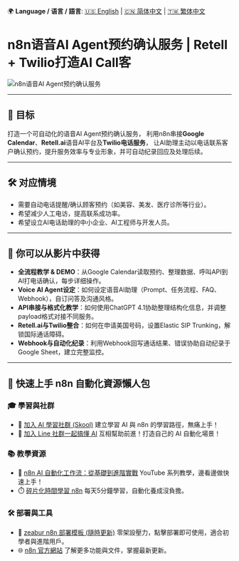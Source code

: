 🌍 **Language / 语言 / 語言**: [🇺🇸 English](./readme-en.md) | [🇨🇳 简体中文](./readme-cn.md) | [🇹🇼 繁体中文](./readme.md)

# n8n语音AI Agent预约确认服务 | Retell + Twilio打造AI Call客

![n8n语音AI Agent预约确认服务](https://github.com/qwedsazxc78/ai-automation-n8n/blob/main/n8n/27-voice-ai-agent-with-retell/cover.png?raw=true)

---

## 🎯 目标

打造一个可自动化的语音AI Agent预约确认服务，
利用n8n串接**Google Calendar**、**Retell.ai**语音AI平台及**Twilio电话服务**，
让AI助理主动以电话联系客户确认预约，提升服务效率与专业形象，并可自动纪录回应及处理后续。

---

## 🛠️ 对应情境

* 需要自动电话提醒/确认顾客预约（如美容、美发、医疗诊所等行业）。
* 希望减少人工电访，提高联系成功率。
* 希望设立AI电话助理的中小企业、AI工程师与开发人员。

---

## 🎥 你可以从影片中获得

* **全流程教学 & DEMO**：从Google Calendar读取预约、整理数据、呼叫API到AI打电话确认，每步详细操作。
* **Voice AI Agent设定**：如何设定语音AI助理（Prompt、任务流程、FAQ、Webhook），自订问答及沟通风格。
* **API串接与格式化教学**：如何使用ChatGPT 4.1协助整理结构化信息，并调整payload格式对接不同服务。
* **Retell.ai与Twilio整合**：如何在申请美国号码，设置Elastic SIP Trunking，解锁国际通话障碍。
* **Webhook与自动化纪录**：利用Webhook回写通话结果、错误协助自动纪录于Google Sheet，建立完整监控。

---

## 🚀 快速上手 n8n 自動化資源懶人包

### 🎓 學習與社群

* 🔗 [加入 AI 學習社群 (Skool)](https://www.skool.com/ai-brain-alex/about?ref=5dde9b20e8e7432aa9a01df6e89685f4)
  建立學習 AI 與 n8n 的學習路徑，無痛上手！
* 🔗 [加入 Line 社群一起搞懂 AI](https://line.me/ti/g2/ZypIgLSzVPweRBgBqKvaRU10WEmnotuZOr7Lpg)
  互相幫助前進！打造自己的 AI 自動化場景！

### 📚 教學資源

* 🎥 [n8n AI 自動化工作流：從基礎到進階實戰](https://youtube.com/playlist?list=PLUf88uk7T54I83MBdbuXgUuA8rVklF4FA&si=wHsQw8YJu-erSdLd)
  YouTube 系列教學，邊看邊做快速上手！
* ⏱️ [碎片化時間學習 n8n](https://youtube.com/playlist?list=PLUf88uk7T54Iv6LV2NFgdTghaX2cPhtgH&si=G3gj2qn179ZFUqAZ)
  每天5分鐘學習，自動化養成沒負擔。

### 🛠️ 部署與工具

* 🧩 [zeabur n8n 部署模板 (隨時更新)](https://zeabur.com/zh-TW/templates/0TUVZ7?referralDesktop=qwedsazxc78)
  零架設壓力，點擊部署即可使用，適合初學者與進階用戶。
* 🌐 [n8n 官方網站](https://n8n.io/)
  了解更多功能與文件，掌握最新更新。
